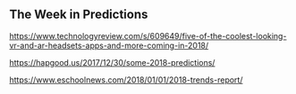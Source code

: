 ## The Week in Predictions

https://www.technologyreview.com/s/609649/five-of-the-coolest-looking-vr-and-ar-headsets-apps-and-more-coming-in-2018/

https://hapgood.us/2017/12/30/some-2018-predictions/

https://www.eschoolnews.com/2018/01/01/2018-trends-report/
